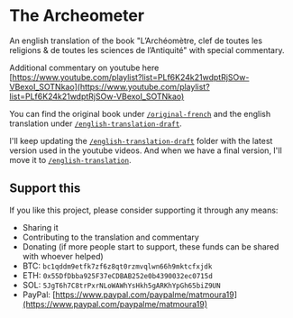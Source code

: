 # The Archeometer

An english translation of the book "L’Archéomètre, clef de toutes les religions & de toutes les sciences de l’Antiquité" with special commentary. 

Additional commentary on youtube here [https://www.youtube.com/playlist?list=PLf6K24k21wdptRjSOw-VBexoI_SOTNkao](https://www.youtube.com/playlist?list=PLf6K24k21wdptRjSOw-VBexoI_SOTNkao)

You can find the original book under [`/original-french`](https://github.com/mdnm/the-archeometer/blob/main/original-french/L'Arch%C3%A9om%C3%A8tre%20-%20Clef%20de%20toutes%20les%20religions%20et%20de%20toutes%20--%20D'Alveydre%20Saint-Yves.pdf) and the english translation under [`/english-translation-draft`](https://github.com/mdnm/the-archeometer/tree/main/english-translation-draft).

I'll keep updating the [`/english-translation-draft`](https://github.com/mdnm/the-archeometer/tree/main/english-translation-draft) folder with the latest version used in the youtube videos. And when we have a final version, I'll move it to [`/english-translation`](https://github.com/mdnm/the-archeometer/tree/main/english-translation).

## Support this

If you like this project, please consider supporting it through any means:
- Sharing it
- Contributing to the translation and commentary
- Donating (if more people start to support, these funds can be shared with whoever helped)
 - BTC: `bc1qddm9etfk7zf6z8qt0rzmvqlwn66h9mktcfxjdk`
 - ETH: `0x55DfDbba925F37eCDBAB252e0b4390032ec0715d`
 - SOL: `5JgT6h7C8trPxrNLoWAWhYsHkh5gARKhYpGh65biZ9UN`
 - PayPal: [https://www.paypal.com/paypalme/matmoura19](https://www.paypal.com/paypalme/matmoura19)
